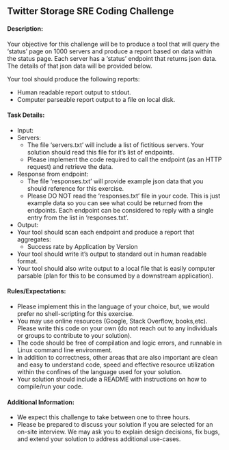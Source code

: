 ## Twitter Storage SRE Coding Challenge


#### Description:
Your objective for this challenge will be to produce a tool that will query the ‘status’ page on 1000 servers and produce a report based on data within the status page.  Each server has a ‘status’ endpoint that returns json data.  The details of that json data will be provided below.

Your tool should produce the following reports:
 * Human readable report output to stdout.
 * Computer parseable report output to a file on local disk.

#### Task Details:
 * Input:
  * Servers:
    * The file ‘servers.txt’ will include a list of fictitious servers.  Your solution should read this file for it’s list of endpoints.
    * Please implement the code required to call the endpoint (as an HTTP request) and retrieve the data.
  * Response from endpoint:
    * The file ‘responses.txt’ will provide example json data that you should reference for this exercise.
    * Please DO NOT read the ‘responses.txt’ file in your code.  This is just example data so you can see what could be returned from the endpoints.  Each endpoint can be considered to reply with a single entry from the list in ‘responses.txt’.
 * Output:
  * Your tool should scan each endpoint and produce a report that aggregates:
    * Success rate by Application by Version
  * Your tool should write it’s output to standard out in human readable format.
  * Your tool should also write output to a local file that is easily computer parsable (plan for this to be consumed by a downstream application).

#### Rules/Expectations:
 * Please implement this in the language of your choice, but, we would prefer no shell-scripting for this exercise.
 * You may use online resources (Google, Stack Overflow, books,etc).  Please write this code on your own (do not reach out to any individuals or groups to contribute to your solution).
 * The code should be free of compilation and logic errors, and runnable in Linux command line environment.
 * In addition to correctness, other areas that are also important are clean and easy to understand code, speed and effective resource utilization within the confines of the language used for your solution.
 * Your solution should include a README with instructions on how to compile/run your code.

#### Additional Information:
 * We expect this challenge to take between one to three hours.
 * Please be prepared to discuss your solution if you are selected for an on-site interview.  We may ask you to explain design decisions, fix bugs, and extend your solution to address additional use-cases.
